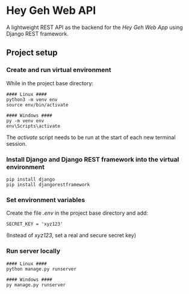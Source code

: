 # Hey Geh Web API

A lightweight REST API as the backend for the *Hey Geh Web App* using Django REST framework.

## Project setup

### Create and run virtual environment

While in the project base directory:
```
#### Linux ####
python3 -m venv env
source env/bin/activate

#### Windows ####
py -m venv env
env\Scripts\activate
```
The *activate* script needs to be run at the start of each new terminal session.

### Install Django and Django REST framework into the virtual environment
```
pip install django
pip install djangorestframework
```

### Set environment variables
Create the file *.env* in the project base directory and add:
```
SECRET_KEY = 'xyz123'
```
(Instead of *xyz123*, set a real and secure secret key)

### Run server locally
```
#### Linux ####
python manage.py runserver

#### Windows ####
py manage.py runserver
```
